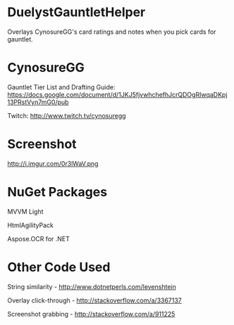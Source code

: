 # DuelystGauntletHelper
Overlays CynosureGG's card ratings and notes when you pick cards for gauntlet.

# CynosureGG
Gauntlet Tier List and Drafting Guide: https://docs.google.com/document/d/1JKJ5fjvwhchefhJcrQDOgRIwqaDKpj13PRstVyn7mG0/pub

Twitch: http://www.twitch.tv/cynosuregg

# Screenshot
http://i.imgur.com/0r3lWaV.png

# NuGet Packages
MVVM Light

HtmlAgilityPack

Aspose.OCR for .NET

# Other Code Used
String similarity - http://www.dotnetperls.com/levenshtein

Overlay click-through - http://stackoverflow.com/a/3367137

Screenshot grabbing - http://stackoverflow.com/a/911225
